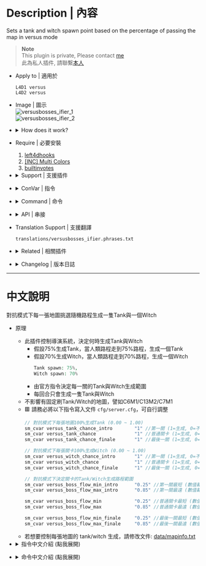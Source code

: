 # Description | 內容
Sets a tank and witch spawn point based on the percentage of passing the map in versus mode

> __Note__ <br/>
This plugin is private, Please contact [me](https://github.com/fbef0102/Game-Private_Plugin#私人插件列表-private-plugins-list)<br/>
此為私人插件, 請聯繫[本人](https://github.com/fbef0102/Game-Private_Plugin#私人插件列表-private-plugins-list)

* Apply to | 適用於
	```
	L4D1 versus
	L4D2 versus
	```

* Image | 圖示
	<br/>![versusbosses_ifier_1](image/versusbosses_ifier_1.jpg)
	<br/>![versusbosses_ifier_2](image/versusbosses_ifier_2.jpg)

* <details><summary>How does it work?</summary>

	* Control Versus director, Boss (Tank or Witch) will be spawned when the furthest survivor reach a percentage of map
		* For example
			```php
			// When furthest survivor reach 79% of map completion, the Tank will be spawned.
			// Same algorithm for Witch.
			Tank spawn: 79%,
			Witch spawn: 70%
			```
		* Spawn only one tank and one witch each round
	* Does not affect boss static spawn by map, for example: C6M1/C13M2/C7M1
	* 🟥 Please write down the following official cvars in ```cfg/server.cfg```
		```php
		// Adjust tank spawns: 100% chance on every map (0.00 ~ 1.00)
		sm_cvar versus_tank_chance_intro 		"1" //first map (1=Spawn Tank, 0=Disable Spawn)
		sm_cvar versus_tank_chance 				"1" //regular map (1=Spawn Tank, 0=Disable Spawn)
		sm_cvar versus_tank_chance_finale 		"1" //final map (1=Spawn Tank, 0=Disable Spawn)

		// Adjust witch spawns: 100% chance on every map (0.00 ~ 1.00)
		sm_cvar versus_witch_chance_intro 		"1" //first map (1=Spawn Witch, 0=Disable Spawn)
		sm_cvar versus_witch_chance 			"1" //regular map (1=Spawn Witch, 0=Disable Spawn)
		sm_cvar versus_witch_chance_finale 		"1" //final map (1=Spawn Witch, 0=Disable Spawn)

		// Adjust tank/witch spawn range percentage
		sm_cvar versus_boss_flow_min_intro 		"0.20" //first map min (range: 0.00~1.00, 0.20=20% percentage)
		sm_cvar versus_boss_flow_max_intro 		"0.85" //first map max (range: 0.00~1.00, 0.85=85% percentage)

		sm_cvar versus_boss_flow_min 			"0.25" //regular map min (range: 0.00~1.00, 0.20=20% percentage)
		sm_cvar versus_boss_flow_max 			"0.85" //regular map max (range: 0.00~1.00, 0.85=85% percentage)

		sm_cvar versus_boss_flow_min_finale 	"0.20" //final map min (range: 0.00~1.00, 0.20=20% percentage)
		sm_cvar versus_boss_flow_max_finale 	"0.85" //final map max (range: 0.00~1.00, 0.85=85% percentage)
		```
	* Does not affect boss static spawn by map, for example: C6M1/C13M2/C7M1
	* To control witch/tank spawn in each map, modify file: [data/mapinfo.txt](data/mapinfo.txt)
</details>

* Require | 必要安裝
	1. [left4dhooks](https://forums.alliedmods.net/showthread.php?t=321696)
	2. [[INC] Multi Colors](https://github.com/fbef0102/L4D1_2-Plugins/releases/tag/Multi-Colors)
	3. [builtinvotes](https://github.com/fbef0102/Game-Private_Plugin/releases/tag/builtinvotes)

* <details><summary>Support | 支援插件</summary>

	1. [readyup](/L4D_插件/Server_伺服器/readyup): Display Tank/Witch percentage on readyup panel
		* 在Readyup的面板上預先顯示這回合Tank與Witch的生成路程
</details>

* <details><summary>ConVar | 指令</summary>

	* cfg/sourcemod/versusbosses_ifier.cfg
		```php
		// If 1, Allow for Easy Setup of the Boss Spawns (!voteboss)
		l4d_versus_boss_vote_enable "1"

		// How many players at least to vote Boss Spawns.
		l4d_versus_boss_vote_need_player "4"

		// 1=Enables tanks to spawn, 0=Disable All Tank Spawn
		l4d_versus_boss_tank_can_spawn "1"

		// 1=Enables witches to spawn, 0=Disable All Witch Spawn
		l4d_versus_boss_witch_can_spawn "1"

		// Minimum flow amount witches should avoid tank spawns by, by half the value given on either side of the tank spawn
		l4d_versus_boss_avoid_tank_spawn "10"

		// 1=Display boss percentages to entire team when using commands, 0=Display boss percentages to user only team when using commands
		l4d_versus_boss_global_percent "1"

		// Display which message? Add numbers together
		// 1=Tank has spawned, 2=Witch has spawned, 4=Tank flow percentage, 8=Witch flow percentage
		l4d_versus_boss_chat_flag "15"
		```
</details>

* <details><summary>Command | 命令</summary>

	* **force witch spawn percent before leaving saferoom (Adm required: ADMFLAG_BAN)**
		```php
		sm_setwitch <number>
		sm_fwitch <number>
		```

	* **force tank spawn percent before leaving saferoom (Adm required: ADMFLAG_BAN)**
		```php
		sm_settank <number>
		sm_ftank <number>
		```

	* **Display Spawn percent for boss**
		```php
		sm_boss
		sm_tank
		sm_witch
		sm_t
		```

	* **Let's vote to set those Boss Spawns!**
		```php
		sm_voteboss	<tank> <witch>
		sm_bossvote <tank> <witch>
		```
</details>

* <details><summary>API | 串接</summary>

	* [versusbosses_ifier.inc](scripting\include\versusbosses_ifier.inc)
		```php
		library name: versusbosses_ifier
		```
</details>

* Translation Support | 支援翻譯
	```
	translations/versusbosses_ifier.phrases.txt
	```

* <details><summary>Related | 相關插件</summary>

	1. [coopbosses_ifier](/L4D_插件/Coop_戰役模式/coopbosses_ifier): Sets a tank and witch spawn point on every map in coop mode
		* 戰役模式下每一張地圖挑選隨機路程生成一隻Tank與一個Witch

	2. [l4d_current_survivor_progress](https://github.com/fbef0102/L4D1_2-Plugins/tree/master/l4d_current_survivor_progress): Print survivor progress in flow percents
		* 使用指令顯示人類目前的路程

	3. [l4d_tank_spawn](/L4D_插件/Tank_坦克/l4d_tank_spawn): Spawn multi Tanks on the map and final rescue
		* 一個關卡中或救援期間生成多隻Tank，對抗模式也適用

	4. [l4d_witch_spawn](/L4D_插件/Witch_女巫/l4d_witch_spawn): Spawn lots of witches on the map
		* 遊戲開始後每隔一段時間在地圖上生成Witch
</details>

* <details><summary>Changelog | 版本日誌</summary>

	* v1.8h (2025-5-14)
		* Support readyup panel

	* v1.7h (2024-10-6)
		* Update cvars
		* Update data

	* v1.6h (2024-5-26)
		* Update API and inc
		* Support Translation 
		* Update cvars

	* v1.5h (2023-6-20)
		* Require left4dhooks v1.33 or above

	* v1.4h (2023-2-11)
		* Fix plugin does not work if there is no any start safe area in some custom maps
		* Makes Versus Boss Spawns obey cvars

	* v1.3
		* Initial Release
</details>

- - - -
# 中文說明
對抗模式下每一張地圖挑選隨機路程生成一隻Tank與一個Witch

* 原理
	* 此插件控制導演系統，決定何時生成Tank與Witch
		* 假設75%生成Tank，當人類路程走到75%路程，生成一個Tank
		* 假設70%生成Witch，當人類路程走到70%路程，生成一個Witch
			```php
			Tank spawn: 75%,
			Witch spawn: 70%
			```
		* 由官方指令決定每一關的Tank與Witch生成範圍
		* 每回合只會生成一隻Tank與Witch
	* 不影響有固定刷Tank/Witch的地圖，譬如C6M1/C13M2/C7M1
	* 🟥 請務必將以下指令寫入文件 ```cfg/server.cfg```，可自行調整
		```php
		// 對抗模式下每張地圖100%生成Tank (0.00 ~ 1.00)
		sm_cvar versus_tank_chance_intro 		"1" //第一關 (1=生成, 0=不生成)
		sm_cvar versus_tank_chance 				"1" //普通關卡 (1=生成, 0=不生成)
		sm_cvar versus_tank_chance_finale 		"1" //最後一關 (1=生成, 0=不生成)

		// 對抗模式下每張關卡100%生成Witch (0.00 ~ 1.00)
		sm_cvar versus_witch_chance_intro 		"1" //第一關 (1=生成, 0=不生成)
		sm_cvar versus_witch_chance 			"1" //普通關卡 (1=生成, 0=不生成)
		sm_cvar versus_witch_chance_finale 		"1" //最後一關 (1=生成, 0=不生成)

		// 對抗模式下決定關卡的Tank/Witch生成路程範圍
		sm_cvar versus_boss_flow_min_intro 		"0.25" //第一關最短 (數值範圍: 0.00~1.00, 0.25代表25%路程)
		sm_cvar versus_boss_flow_max_intro 		"0.85" //第一關最遠 (數值範圍: 0.00~1.00, 0.85代表85%路程)

		sm_cvar versus_boss_flow_min 			"0.25" //普通關卡最短 (數值範圍: 0.00~1.00, 0.25代表25%路程)
		sm_cvar versus_boss_flow_max 			"0.85" //普通關卡最遠 (數值範圍: 0.00~1.00, 0.85代表85%路程)

		sm_cvar versus_boss_flow_min_finale 	"0.25" //最後一關最短 (數值範圍: 0.00~1.00, 0.25代表25%路程)
		sm_cvar versus_boss_flow_max_finale 	"0.85" //最後一關最遠 (數值範圍: 0.00~1.00, 0.85代表85%路程)
		```
	* 若想要控制每張地圖的 tank/witch 生成，請修改文件: [data/mapinfo.txt](data/mapinfo.txt)

* <details><summary>指令中文介紹 (點我展開)</summary>

	* cfg/sourcemod/versusbosses_ifier.cfg
		```php
		// If 1, 允許玩家打 !voteboss 發起投票決定Tank/Witch 路程
		l4d_versus_boss_vote_enable "1"

		// 發起!voteboss投票所需的玩家數量 
		l4d_versus_boss_vote_need_player "4"

		// 1=允許生成tank, 0=禁止任何tank生成
		l4d_versus_boss_tank_can_spawn "1"

		// 1=允許生成witch, 0=禁止任何witch生成
		l4d_versus_boss_witch_can_spawn "1"

		// Tank 附近前後5% (10除以2) 避開生成witch
		l4d_versus_boss_avoid_tank_spawn "10"

		// 使用指令打印該回合 Tank/Witch 路程時 1=顯示給跟你相同的隊伍所有人, 0=只顯示給自己看
		l4d_versus_boss_global_percent "1"

		// 顯示以下哪些訊息給玩家看? 請將數字相加
		// 1=Tank已復活, 2=Witch已復活, 4=Witch路程, 8=Tank路程
		l4d_versus_boss_chat_flag "15"
		```
</details>

* <details><summary>命令中文介紹 (點我展開)</summary>

	* **管理員決定 witch 路程，請在出去安全室之前決定好 (權限：ADMFLAG_BAN)**
		```php
		sm_setwitch <數字>
		```

	* **管理員決定 tank 路程，請在出去安全室之前決定好 (權限：ADMFLAG_BAN)**
		```php
		sm_settank <數字>
		```

	* **打印該回合 Tank/Witch 路程**
		```php
		sm_boss
		sm_tank
		sm_witch
		sm_t
		```
		
	* **投票決定Tank/Witch的路程 ，請在出去安全室之前決定好**
		```php
		sm_voteboss <數字> <數字>
		sm_bossvote <數字> <數字>
		```
</details>

